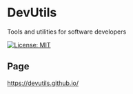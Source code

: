 # DevUtils
Tools and utilities for software developers

[![License: MIT](https://img.shields.io/badge/License-MIT-yellow.svg)](https://opensource.org/licenses/MIT)

## Page

<https://devutils.github.io/>